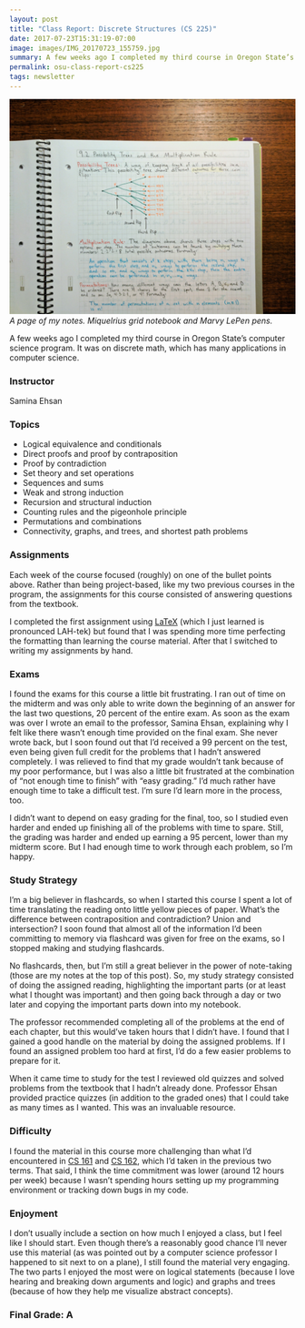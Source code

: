 ```yaml
---
layout: post
title: "Class Report: Discrete Structures (CS 225)"
date: 2017-07-23T15:31:19-07:00
image: images/IMG_20170723_155759.jpg
summary: A few weeks ago I completed my third course in Oregon State’s computer science program. It was on discrete math, which has many applications in computer science. Here are some thoughts and tips.
permalink: osu-class-report-cs225
tags: newsletter
---
```


![Notes. Miquelrius grid notebook and Marvy LePen pens.](images/IMG_20170723_155759.jpg)
*A page of my notes. Miquelrius grid notebook and Marvy LePen pens.*

A few weeks ago I completed my third course in Oregon State’s computer science program. It was on discrete math, which has many applications in computer science.

### Instructor

Samina Ehsan

### Topics
- Logical equivalence and conditionals
- Direct proofs and proof by contraposition
- Proof by contradiction
- Set theory and set operations
- Sequences and sums
- Weak and strong induction
- Recursion and structural induction
- Counting rules and the pigeonhole principle
- Permutations and combinations
- Connectivity, graphs, and trees, and shortest path problems

### Assignments

Each week of the course focused (roughly) on one of the bullet points above. Rather than being project-based, like my two previous courses in the program, the assignments for this course consisted of answering questions from the textbook.

I completed the first assignment using [LaTeX](https://en.wikipedia.org/wiki/LaTeX) (which I just learned is pronounced LAH-tek) but found that I was spending more time perfecting the formatting than learning the course material. After that I switched to writing my assignments by hand.

### Exams

I found the exams for this course a little bit frustrating. I ran out of time on the midterm and was only able to write down the beginning of an answer for the last two questions, 20 percent of the entire exam. As soon as the exam was over I wrote an email to the professor, Samina Ehsan, explaining why I felt like there wasn’t enough time provided on the final exam. She never wrote back, but I soon found out that I’d received a 99 percent on the test, even being given full credit for the problems that I hadn’t answered completely. I was relieved to find that my grade wouldn’t tank because of my poor performance, but I was also a little bit frustrated at the combination of “not enough time to finish” with “easy grading.” I’d much rather have enough time to take a difficult test. I’m sure I’d learn more in the process, too.

I didn’t want to depend on easy grading for the final, too, so I studied even harder and ended up finishing all of the problems with time to spare. Still, the grading was harder and ended up earning a 95 percent, lower than my midterm score. But I had enough time to work through each problem, so I’m happy.

### Study Strategy

I’m a big believer in flashcards, so when I started this course I spent a lot of time translating the reading onto little yellow pieces of paper. What’s the difference between contraposition and contradiction? Union and intersection? I soon found that almost all of the information I’d been committing to memory via flashcard was given for free on the exams, so I stopped making and studying flashcards.

No flashcards, then, but I’m still a great believer in the power of note-taking (those are my notes at the top of this post). So, my study strategy consisted of doing the assigned reading, highlighting the important parts (or at least what I thought was important) and then going back through a day or two later and copying the important parts down into my notebook.

The professor recommended completing all of the problems at the end of each chapter, but this would’ve taken hours that I didn’t have. I found that I gained a good handle on the material by doing the assigned problems. If I found an assigned problem too hard at first, I’d do a few easier problems to prepare for it.

When it came time to study for the test I reviewed old quizzes and solved problems from the textbook that I hadn’t already done. Professor Ehsan provided practice quizzes (in addition to the graded ones) that I could take as many times as I wanted. This was an invaluable resource.

### Difficulty

I found the material in this course more challenging than what I’d encountered in [CS 161](class-report-introduction-to-programming-cs-161) and [CS 162](class-report-intro-to-programming-ii-cs-162), which I’d taken in the previous two terms. That said, I think the time commitment was lower (around 12 hours per week) because I wasn’t spending hours setting up my programming environment or tracking down bugs in my code.

### Enjoyment

I don’t usually include a section on how much I enjoyed a class, but I feel like I should start. Even though there’s a reasonably good chance I’ll never use this material (as was pointed out by a computer science professor I happened to sit next to on a plane), I still found the material very engaging. The two parts I enjoyed the most were on logical statements (because I love hearing and breaking down arguments and logic) and graphs and trees (because of how they help me visualize abstract concepts).

### Final Grade: A